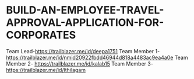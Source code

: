 # BUILD-AN-EMPLOYEE-TRAVEL-APPROVAL-APPLICATION-FOR-CORPORATES 
Team Lead-https://trailblazer.me/id/deepa1751 
Team Member 1- https://trailblazer.me/id/nmid20922fbdd46944d818a4483ac9ea4a0e 
Team Member 2- https://trailblazer.me/id/kalab15 
Team Member 3- https://trailblazer.me/id/lthilagam  
